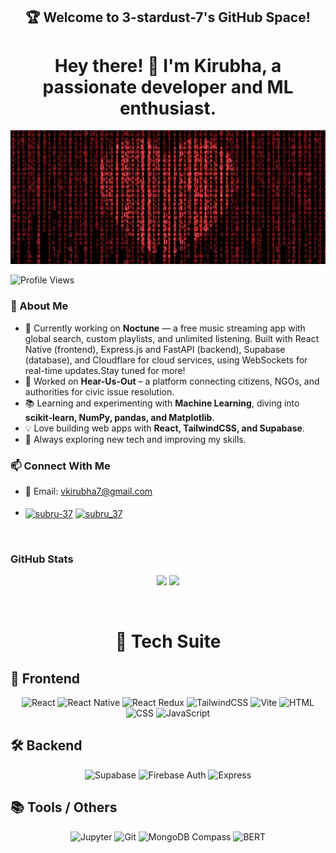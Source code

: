 <h2 align="center">🏆 Welcome to 3-stardust-7's GitHub Space!</h2>

 <h1 align="center"> Hey there! 👋 I'm Kirubha, a passionate developer and ML enthusiast. </h1>
 <img src="./assets/codeRed.png" alt="Git Screenshot" width=full />

 ![Profile Views](https://komarev.com/ghpvc/?username=3-stardust-7&label=Profile%20Views&color=blue&style=flat)

### 🚀 About Me  
- 🎼 Currently working on **Noctune** — a free music streaming app with global search, custom playlists, and unlimited listening.
Built with React Native (frontend), Express.js and FastAPI (backend), Supabase (database), and Cloudflare for cloud services, using WebSockets for real-time updates.Stay tuned for more!
- 🔭 Worked on **Hear-Us-Out** – a platform connecting citizens, NGOs, and authorities for civic issue resolution.  
- 📚 Learning and experimenting with **Machine Learning**, diving into **scikit-learn, NumPy, pandas, and Matplotlib**.  
- 💡 Love building web apps with **React, TailwindCSS, and Supabase**.  
- 🔬 Always exploring new tech and improving my skills.  

### 📫 Connect With Me    
- 📧 Email: vkirubha7@gmail.com
<br><br>
- <a href="https://www.linkedin.com/in/k%C3%ADr%C3%BCbh%C3%A3-v-b5a873292/" target="blank"><img align="center" src="https://raw.githubusercontent.com/rahuldkjain/github-profile-readme-generator/master/src/images/icons/Social/linked-in-alt.svg" alt="subru-37" height="30" width="40" /></a>
<a href="https://instagram.com/3._stardust_.7" target="blank"><img align="center" src="https://raw.githubusercontent.com/rahuldkjain/github-profile-readme-generator/master/src/images/icons/Social/instagram.svg" alt="subru_37" height="30" width="40" /></a>
  
<br>


### GitHub Stats
<p align="center">
   <img width="43%" src="https://github-readme-stats.vercel.app/api?username=3-stardust-7&&show=prs_merged&theme=tokyonight&count_private=true&show_icons=true&border_radius=7"/>
  <img width="37%" src="https://github-readme-stats.vercel.app/api/top-langs/?username=3-stardust-7&layout=compact&theme=gruvbox"/>
</p>
<!-- <div align="center" style="margin-left: 5%; margin-right: 5%; text-align: center;">
  <img 
    src="https://github-profile-trophy.vercel.app/?username=3-stardust-7&theme=dracula&no-frame=true&title=PullRequest,Commits,Issues" 
    alt="GitHub Trophies"
  />
</div> -->

<br>

<h1 align="center"> 🔧 Tech Suite</h1>

## 🚀 Frontend
<div align="center">

![React](https://img.shields.io/badge/React-blue?style=for-the-badge&logo=react)
![React Native](https://img.shields.io/badge/React_Native-20232A?style=for-the-badge&logo=react&logoColor=61DAFB)
![React Redux](https://img.shields.io/badge/React_Redux-764ABC?style=for-the-badge&logo=redux&logoColor=white)
![TailwindCSS](https://img.shields.io/badge/TailwindCSS-blue?style=for-the-badge&logo=tailwind-css)
![Vite](https://img.shields.io/badge/Vite-purple?style=for-the-badge&logo=vite)
![HTML](https://img.shields.io/badge/HTML-orange?style=for-the-badge&logo=html5)
![CSS](https://img.shields.io/badge/CSS-blue?style=for-the-badge&logo=css3)
![JavaScript](https://img.shields.io/badge/JavaScript-yellow?style=for-the-badge&logo=javascript)

</div>



## 🛠️ Backend
<div align="center">

![Supabase](https://img.shields.io/badge/Supabase-green?style=for-the-badge&logo=supabase)
![Firebase Auth](https://img.shields.io/badge/Firebase_Auth-orange?style=for-the-badge&logo=firebase)
![Express](https://img.shields.io/badge/Express.js-black?style=for-the-badge&logo=express)

</div>


## 📚 Tools / Others
<div align="center">

![Jupyter](https://img.shields.io/badge/Jupyter-orange?style=for-the-badge&logo=jupyter)
![Git](https://img.shields.io/badge/Git-black?style=for-the-badge&logo=git)
![MongoDB Compass](https://img.shields.io/badge/MongoDB_Compass-47A248?style=for-the-badge&logo=mongodb&logoColor=white)
![BERT](https://img.shields.io/badge/BERT_Model-blueviolet?style=for-the-badge&logo=pytorch)

</div>


